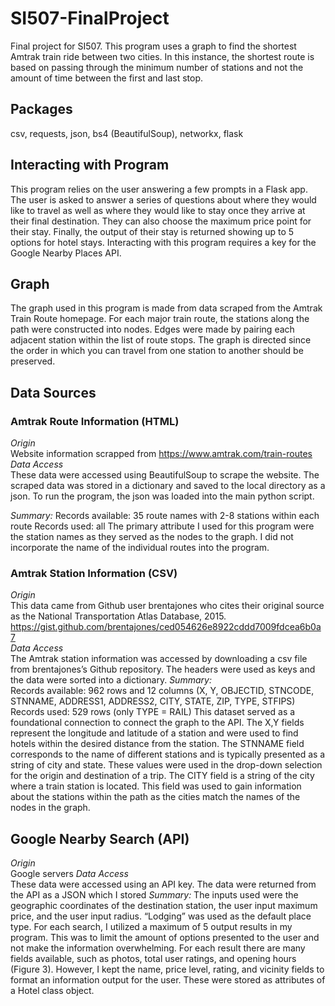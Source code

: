 # SI507-FinalProject
Final project for SI507. This program uses a graph to find the shortest Amtrak train ride between two cities. In this instance, the shortest route is based on passing through the minimum number of stations and not the amount of time between the first and last stop.

## Packages
csv, requests, json, bs4 (BeautifulSoup), networkx, flask

## Interacting with Program
This program relies on the user answering a few prompts in a Flask app. The user is asked to answer a series of questions about where they would like to travel as well as where they would like to stay once they arrive at their final destination. They can also choose the maximum price point for their stay. Finally, the output of their stay is returned showing up to 5 options for hotel stays. Interacting with this program requires a key for the Google Nearby Places API.

## Graph
The graph used in this program is made from data scraped from the Amtrak Train Route homepage. For each major train route, the stations along the path were constructed into nodes. Edges were made by pairing each adjacent station within the list of route stops. The graph is directed since the order in which you can travel from one station to another should be preserved.

## Data Sources
### Amtrak Route Information (HTML)
*Origin*  
Website information scrapped from https://www.amtrak.com/train-routes
*Data Access*  
These data were accessed using BeautifulSoup to scrape the website. The scraped data was stored in a dictionary and saved to the local directory as a json. To run the program, the json was loaded into the main python script.  

*Summary:* 
Records available: 35 route names with 2-8 stations within each route
Records used: all
The primary attribute I used for this program were the station names as they served as the nodes to the graph. I did not incorporate the name of the individual routes into the program.

### Amtrak Station Information (CSV)
*Origin*  
This data came from Github user brentajones who cites their original source as the National Transportation Atlas Database, 2015. https://gist.github.com/brentajones/ced054626e8922cddd7009fdcea6b0a7  
*Data Access*  
The Amtrak station information was accessed by downloading a csv file from brentajones’s Github repository. The headers were used as keys and the data were sorted into a dictionary.
*Summary:*  
Records available: 962 rows and 12 columns (X, Y, OBJECTID, STNCODE, STNNAME, ADDRESS1, ADDRESS2, CITY, STATE, ZIP, TYPE, STFIPS)
Records used: 529 rows (only TYPE = RAIL)
This dataset served as a foundational connection to connect the graph to the API. 
The X,Y fields represent the longitude and latitude of a station and were used to find hotels within the desired distance from the station. 
The STNNAME field corresponds to the name of different stations and is typically presented as a string of city and state. These values were used in the drop-down selection for the origin and destination of a trip. 
The CITY field is a string of the city where a train station is located. This field was used to gain information about the stations within the path as the cities match the names of the nodes in the graph.

## Google Nearby Search (API)
*Origin*  
Google servers
*Data Access*  
These data were accessed using an API key. The data were returned from the API as a JSON which I stored 
*Summary:* 
The inputs used were the geographic coordinates of the destination station, the user input maximum price, and the user input radius. “Lodging” was used as the default place type.
For each search, I utilized a maximum of 5 output results in my program. This was to limit the amount of options presented to the user and not make the information overwhelming.
For each result there are many fields available, such as photos, total user ratings, and opening hours (Figure 3). However, I kept the name, price level, rating, and vicinity fields to format an information output for the user. These were stored as attributes of a Hotel class object.

